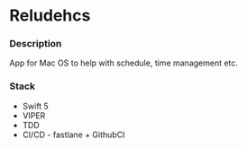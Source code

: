 # Reludehcs


### Description
App for Mac OS to help with schedule, time management etc.

### Stack
- Swift 5
- VIPER
- TDD
- CI/CD - fastlane + GithubCI

